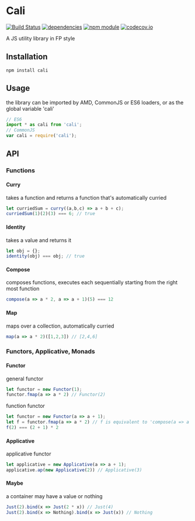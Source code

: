 # Cali
[![Build Status](https://travis-ci.org/jedirandy/cali.svg?branch=master)](https://travis-ci.org/jedirandy/cali)
[![dependencies](https://david-dm.org/jedirandy/cali.svg)](https://david-dm.org/jedirandy/cali)
[![npm module](https://badge.fury.io/js/cali.svg)](https://www.npmjs.org/package/cali)
[![codecov.io](https://codecov.io/github/jedirandy/cali/coverage.svg?branch=master)](https://codecov.io/github/jedirandy/cali?branch=master)

A JS utility library in FP style

## Installation
```npm install cali```

## Usage
the library can be imported by AMD, CommonJS or ES6 loaders, or as the global variable 'cali'

```js
// ES6
import * as cali from 'cali';
// CommonJS
var cali = require('cali');
```

## API

### Functions

#### Curry

takes a function and returns a function that's automatically curried
```js
let curriedSum = curry((a,b,c) => a + b + c);
curriedSum(1)(2)(3) === 6; // true
```

#### Identity

takes a value and returns it
```js
let obj = {};
identity(obj) === obj; // true
```

#### Compose

composes functions, executes each sequentially starting from the right most function

```js
compose(a => a * 2, a => a + 1)(5) === 12
```

#### Map

maps over a collection, automatically curried

```js
map(a => a * 2)([1,2,3]) // [2,4,6]
```

### Functors, Applicative, Monads

#### Functor

general functor
```js
let functor = new Functor(1);
functor.fmap(a => a * 2) // Functor(2)
```

function functor
```js
let functor = new Functor(a => a + 1);
let f = functor.fmap(a => a * 2) // f is equivalent to 'compose(a => a + 1, a => a * 2)'
f(2) === (2 + 1) * 2
```

#### Applicative

applicative functor
```js
let applicative = new Applicative(a => a + 1);
applicative.ap(new Applicative(2)) // Applicative(3)
```

#### Maybe

a container may have a value or nothing
```js
Just(2).bind(x => Just(2 * x)) // Just(4)
Just(2).bind(x => Nothing).bind(x => Just(x)) // Nothing
```
